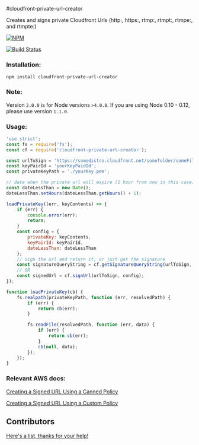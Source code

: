 #cloudfront-private-url-creator

Creates and signs private Cloudfront Urls (http:, https:, rtmp:, rtmpt:, rtmpe:, and rtmpte:)

[![NPM](https://nodei.co/npm/cloudfront-private-url-creator.png)](https://nodei.co/npm/cloudfront-private-url-creator/)

[![Build Status](https://travis-ci.org/maxnachlinger/cloudfront-private-url-creator.svg?branch=master)](https://travis-ci.org/maxnachlinger/cloudfront-private-url-creator)

### Installation:
```
npm install cloudfront-private-url-creator
```
### Note:
Version ``2.0.0`` is for Node versions ``>4.0.0``. If you are using Node 0.10 - 0.12, please use version ``1.1.0``.

### Usage:
```javascript
'use strict';
const fs = require('fs');
const cf = require('cloudfront-private-url-creator');

const urlToSign = 'https://somedistro.cloudfront.net/somefolder/someFile';
const keyPairId = 'yourKeyPaidId';
const privateKeyPath = './yourKey.pem';

// date when the private url will expire (1 hour from now in this case)
const dateLessThan = new Date();
dateLessThan.setHours(dateLessThan.getHours() + 1);

loadPrivateKey((err, keyContents) => {
    if (err) {
        console.error(err);
        return;
    }
    const config = {
        privateKey: keyContents,
        keyPairId: keyPairId,
        dateLessThan: dateLessThan
    };
    // sign the url and return it, or just get the signature
    const signatureQueryString = cf.getSignatureQueryString(urlToSign, config);
    // OR
    const signedUrl = cf.signUrl(urlToSign, config);
});

function loadPrivateKey(cb) {
    fs.realpath(privateKeyPath, function (err, resolvedPath) {
        if (err) {
            return cb(err);
        }

        fs.readFile(resolvedPath, function (err, data) {
            if (err) {
                return cb(err);
            }
            cb(null, data);
        });
    });
}
```
### Relevant AWS docs:
[Creating a Signed URL Using a Canned Policy](http://docs.aws.amazon.com/AmazonCloudFront/latest/DeveloperGuide/private-content-creating-signed-url-canned-policy.html)

[Creating a Signed URL Using a Custom Policy](http://docs.aws.amazon.com/AmazonCloudFront/latest/DeveloperGuide/private-content-creating-signed-url-custom-policy.html)

## Contributors
[Here's a list, thanks for your help!](https://github.com/maxnachlinger/cloudfront-private-url-creator/graphs/contributors)
